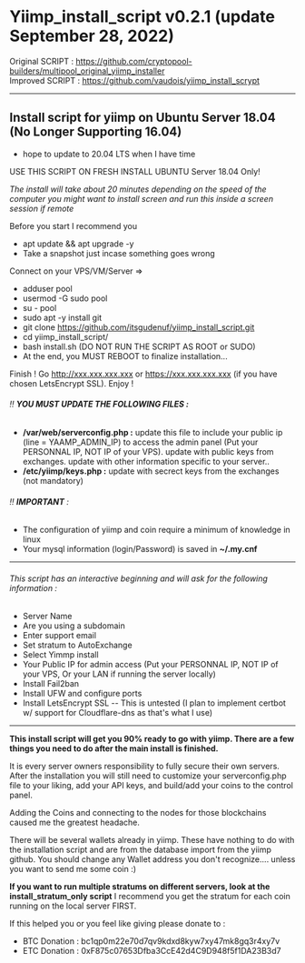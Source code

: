 # Yiimp_install_script v0.2.1 (update September 28, 2022)

Original SCRIPT : https://github.com/cryptopool-builders/multipool_original_yiimp_installer  
Improved SCRIPT : https://github.com/vaudois/yiimp_install_scrypt


***********************************

## Install script for yiimp on Ubuntu Server 18.04  (No Longer Supporting 16.04)  
* hope to update to 20.04 LTS when I have time

USE THIS SCRIPT ON FRESH INSTALL UBUNTU Server 18.04 Only!
  
_The install will take about 20 minutes depending on the speed of the computer you might want to install screen and run this inside a screen session if remote_  

Before you start I recommend you
- apt update && apt upgrade -y  
- Take a snapshot just incase something goes wrong
  
  
Connect on your VPS/VM/Server =>
- adduser pool
- usermod -G sudo pool
- su - pool
- sudo apt -y install git
- git clone https://github.com/itsgudenuf/yiimp_install_script.git
- cd yiimp_install_script/
- bash install.sh (DO NOT RUN THE SCRIPT AS ROOT or SUDO)
- At the end, you MUST REBOOT to finalize installation...

Finish !
Go http://xxx.xxx.xxx.xxx or https://xxx.xxx.xxx.xxx (if you have chosen LetsEncrypt SSL). Enjoy !

###### :bangbang: **YOU MUST UPDATE THE FOLLOWING FILES :**
- **/var/web/serverconfig.php :** update this file to include your public ip (line = YAAMP_ADMIN_IP) to access the admin panel (Put your PERSONNAL IP, NOT IP of your VPS). update with public keys from exchanges. update with other information specific to your server..
- **/etc/yiimp/keys.php :** update with secrect keys from the exchanges (not mandatory)


###### :bangbang: **IMPORTANT** : 

- The configuration of yiimp and coin require a minimum of knowledge in linux
- Your mysql information (login/Password) is saved in **~/.my.cnf**

***********************************

###### This script has an interactive beginning and will ask for the following information :

- Server Name 
- Are you using a subdomain
- Enter support email
- Set stratum to AutoExchange
- Select Yimmp install
- Your Public IP for admin access (Put your PERSONNAL IP, NOT IP of your VPS, Or your LAN if running the server locally)
- Install Fail2ban
- Install UFW and configure ports
- Install LetsEncrypt SSL  -- This is untested (I plan to implement certbot w/ support for Cloudflare-dns as that's what I use)

***********************************

**This install script will get you 90% ready to go with yiimp. There are a few things you need to do after the main install is finished.**

It is every server owners responsibility to fully secure their own servers. After the installation you will still need to customize your serverconfig.php file to your liking, add your API keys, and build/add your coins to the control panel. 

Adding the Coins and connecting to the nodes for those blockchains caused me the greatest headache.

There will be several wallets already in yiimp. These have nothing to do with the installation script and are from the database import from the yiimp github. 
You should change any Wallet address you don't recognize.... unless you want to send me some coin :)


**If you want to run multiple stratums on different servers, look at the install_stratum_only script**
I recommend you get the stratum for each coin running on the local server FIRST.

If this helped you or you feel like giving please donate to : 
- BTC Donation : bc1qp0m22e70d7qv9kdxd8kyw7xy47mk8gq3r4xy7v
- ETC Donation : 0xF875c07653Dfba3CcE42d4C9D948f5f1DA23B3d7 
